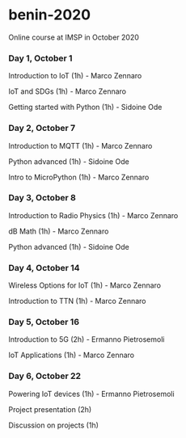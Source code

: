 # benin-2020
Online course at IMSP in October 2020

### Day 1, October 1
Introduction to IoT (1h) - Marco Zennaro

IoT and SDGs (1h) - Marco Zennaro

Getting started with Python (1h) - Sidoine Ode

### Day 2, October 7
Introduction to MQTT (1h) - Marco Zennaro

Python advanced (1h) - Sidoine Ode

Intro to MicroPython (1h) - Marco Zennaro

### Day 3, October 8
Introduction to Radio Physics (1h) - Marco Zennaro

dB Math (1h) - Marco Zennaro

Python advanced (1h) - Sidoine Ode

### Day 4, October 14
Wireless Options for IoT (1h) - Marco Zennaro

Introduction to TTN (1h) - Marco Zennaro

### Day 5, October 16
Introduction to 5G (2h) - Ermanno Pietrosemoli

IoT Applications (1h) - Marco Zennaro

### Day 6, October 22 
Powering IoT devices (1h) - Ermanno Pietrosemoli

Project presentation (2h)

Discussion on projects (1h)
